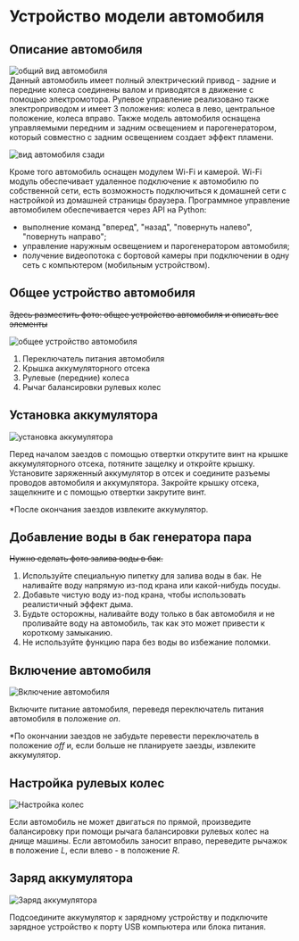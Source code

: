 # Устройство модели автомобиля
## Описание автомобиля
![общий вид автомобиля](../Материалы%20для%20учителя/images/car.png)  
Данный автомобиль имеет полный электрический привод - задние и передние колеса соединены валом и приводятся в движение с помощью электромотора.
Рулевое управление реализовано также электроприводом и имеет 3 положения: колеса в лево, центральное положение, колеса вправо.
Также модель автомобиля оснащена управляемыми передним и задним освещением и парогенератором, который совместно с задним освещением создает эффект пламени.

![вид автомобиля сзади](../Материалы%20для%20учителя/images/back_view.png)

Кроме того автомобиль оснащен модулем Wi-Fi и камерой.
Wi-Fi модуль обеспечивает удаленное подключение к автомобилю по собственной сети, есть возможность подключиться к домашней сети с настройкой из домашней страницы браузера.
Программное управление автомобилем обеспечивается через API на Python:
- выполнение команд "вперед", "назад", "повернуть налево", "повернуть направо"; 
- управление наружным освещением и парогенератором автомобиля;
- получение видеопотока с бортовой камеры при подключении в одну сеть с компьютером (мобильным устройством).

## Общее устройство автомобиля

~~Здесь разместить фото: общее устройство автомобиля и описать все элементы~~

![общее устройство автомобиля](../Материалы%20для%20учителя/images/need_CarDevice.PNG)

1. Переключатель питания автомобиля
2. Крышка аккумуляторного отсека
3. Рулевые (передние) колеса
4. Рычаг балансировки рулевых колес

## Установка аккумулятора

![установка аккумулятора](../Материалы%20для%20учителя/images/need_BatInstall.PNG)

Перед началом заездов с помощью отвертки открутите винт на крышке аккумуляторного отсека, потяните защелку и откройте крышку.
Установите заряженный аккумулятор в отсек и соедините разъемы проводов автомобиля и аккумулятора.
Закройте крышку отсека, защелкните и с помощью отвертки закрутите винт.

*После окончания заездов извлеките аккумулятор.

## Добавление воды в бак генератора пара

~~Нужно сделать фото залива воды в бак.~~

1. Используйте специальную пипетку для залива воды в бак. Не наливайте воду напрямую из-под крана или какой-нибудь посуды. 
2. Добавьте чистую воду из-под крана, чтобы использовать реалистичный эффект дыма.
3. Будьте осторожны, наливайте воду только в бак автомобиля и не проливайте воду на автомобиль, так как это может привести к короткому замыканию.
4. Не используйте функцию пара без воды во избежание поломки. 

## Включение автомобиля

![Включение автомобиля](../Материалы%20для%20учителя/images/need_CarOn.PNG)

Включите питание автомобиля, переведя переключатель питания автомобиля в положение _on_.

*По окончании заездов не забудьте перевести переключатель в положение _off_ и, если больше не планируете заезды, извлеките аккумулятор.

## Настройка рулевых колес

![Настройка колес](../Материалы%20для%20учителя/images/need_WeelsSetting.PNG)

Если автомобиль не может двигаться по прямой, произведите балансировку при помощи рычага балансировки рулевых колес на днище машины.
Если автомобиль заносит вправо, переведите рычажок в положение _L_, если влево - в положение _R_.

## Заряд аккумулятора

![Заряд аккумулятора](../Материалы%20для%20учителя/images/need_BatCarging.PNG)

Подсоедините аккумулятор к зарядному устройству и подключите зарядное устройство к порту USB компьютера или блока питания.